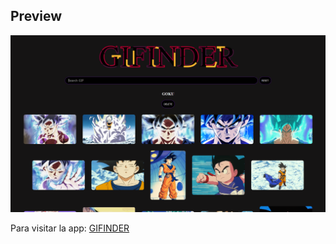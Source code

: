## Preview
![preview](public/page.png)

Para visitar la app: [GIFINDER](https://alespitale.github.io/GifApp/)

